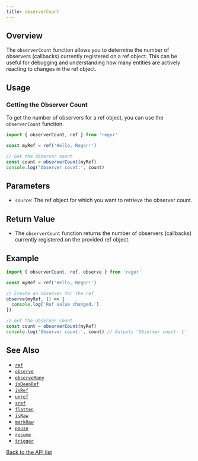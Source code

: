 ```yaml
---
title: observerCount
---
```


## Overview

The `observerCount` function allows you to determine the number of observers (callbacks) currently registered on a ref object. This can be useful for debugging and understanding how many entities are actively reacting to changes in the ref object.

## Usage

### Getting the Observer Count

To get the number of observers for a ref object, you can use the `observerCount` function.

```ts
import { observerCount, ref } from 'regor'

const myRef = ref('Hello, Regor!')

// Get the observer count
const count = observerCount(myRef)
console.log('Observer count:', count)
```

## Parameters

- `source`: The ref object for which you want to retrieve the observer count.

## Return Value

- The `observerCount` function returns the number of observers (callbacks) currently registered on the provided ref object.

## Example

```ts
import { observerCount, ref, observe } from 'regor'

const myRef = ref('Hello, Regor!')

// Create an observer for the ref
observe(myRef, () => {
  console.log('Ref value changed.')
})

// Get the observer count
const count = observerCount(myRef)
console.log('Observer count:', count) // Outputs 'Observer count: 1'
```

## See Also

- [`ref`](/api/ref)
- [`observe`](/api/observe)
- [`observeMany`](/api/observeMany)
- [`isDeepRef`](/api/isDeepRef)
- [`isRef`](/api/isRef)
- [`unref`](/api/unref)
- [`sref`](/api/sref)
- [`flatten`](/api/flatten)
- [`isRaw`](/api/isRaw)
- [`markRaw`](/api/markRaw)
- [`pause`](/api/pause)
- [`resume`](/api/resume)
- [`trigger`](/api/trigger)

[Back to the API list](/api/)
